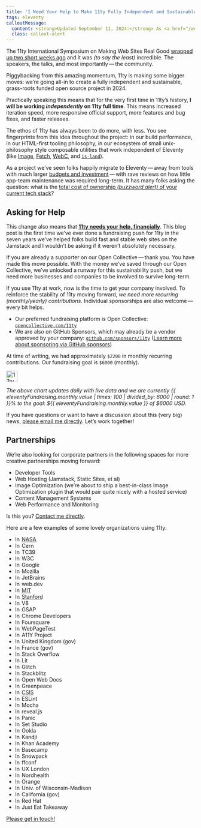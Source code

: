 ```yaml
---
title: 'I Need Your Help to Make 11ty Fully Independent and Sustainable in 2024'
tags: eleventy
calloutMessage:
  content: <strong>Updated September 11, 2024:</strong> As <a href="/web/eleventy-font-awesome/">11ty is now joining Font Awesome</a>, we’re winding down our sustainability fundraising campaign. I’ll post more detail about this soon and I sincerely appreciate everyone that donated!
  class: callout-alert
---
```

The 11ty International Symposium on Making Web Sites Real Good [wrapped up two short weeks ago](/web/11ty-conf-retro/) and it was _(to say the least)_ incredible. The speakers, the talks, and most importantly — the community.

Piggybacking from this amazing momentum, 11ty is making some bigger moves: we’re going all-in to create a fully independent and sustainable, grass-roots funded open source project in 2024.

Practically speaking this means that for the very first time in 11ty’s history, **I will be working _independently_ on 11ty full time**. This means increased iteration speed, more responsive official support, more features and bug fixes, and faster releases.

The ethos of 11ty has always been to do more, with less. You see fingerprints from this idea throughout the project: in our build performance, in our HTML-first tooling philosophy, in our ecosystem of small unix-philosophy style composable utilities that work independent of Eleventy (like [Image](https://www.11ty.dev/docs/plugins/image/), [Fetch](https://www.11ty.dev/docs/plugins/fetch/), [WebC](https://www.11ty.dev/docs/languages/webc/), and [`is-land`](https://www.11ty.dev/docs/plugins/is-land/)).

As a project we’ve seen folks happily migrate to Eleventy — away from tools with much larger [budgets and investment](/web/monetization/) — with rave reviews on how little app-team maintenance was required long-term. It has many folks asking the question: what is the [total cost of ownership _(buzzword alert)_ of your current tech stack](https://www.youtube.com/watch?v=bPtQmsjXMuo)?

## Asking for Help

This change also means that **[11ty needs your help, financially](https://opencollective.com/11ty)**. This blog post is the first time we’ve ever done a fundraising push for 11ty in the seven years we’ve helped folks build fast and stable web sites on the Jamstack and I wouldn’t be asking if it weren’t absolutely necessary.

If you are already a supporter on our Open Collective — thank you. You have made this move possible. With the money we’ve saved through our Open Collective, we’ve unlocked a runway for this sustainability push, but we need more businesses and companies to be involved to survive long-term.

If you use 11ty at work, now is the time to get your company involved. To reinforce the stability of 11ty moving forward, _we need more recurring (monthly/yearly) contributions._ Individual sponsorships are also welcome — every bit helps.

* Our preferred fundraising platform is Open Collective: [`opencollective.com/11ty`](https://opencollective.com/11ty)
* We are also on GitHub Sponsors, which may already be a vendor approved by your company: [`github.com/sponsors/11ty`](https://github.com/sponsors/11ty) ([Learn more about sponsoring via GitHub sponsors](https://docs.github.com/en/sponsors/sponsoring-open-source-contributors/sponsoring-an-open-source-contributor-through-github))

At time of writing, we had approximately `$2200` in monthly recurring contributions. Our fundraising goal is `$6000` (monthly).

<a href="https://opencollective.com/11ty">
	<fundraising-status min="0" max="6000" value="{{ eleventyFundraising.monthly.value }}" style="--fs-color: #e23c2f;">
		<img src="https://v1.indieweb-avatar.11ty.dev/https%3A%2F%2Fwww.11ty.dev%2F/" width="30" height="30" alt="11ty Logo" loading="lazy" decoding="async">
	</fundraising-status>
</a>

_The above chart updates daily with live data and we are currently {{ eleventyFundraising.monthly.value | times: 100 | divided_by: 6000 | round: 1 }}% to the goal: ${{ eleventyFundraising.monthly.value }} of $6000 USD._

If you have questions or want to have a discussion about this (very big) news, [please email me directly](mailto:zach@11ty.dev). Let’s work together!

## Partnerships

We’re also looking for corporate partners in the following spaces for more creative partnerships moving forward:

* Developer Tools
* Web Hosting (Jamstack, Static Sites, et al)
* Image Optimization (we’re about to ship a best-in-class Image Optimization plugin that would pair quite nicely with a hosted service)
* Content Management Systems
* Web Performance and Monitoring

Is this you? [Contact me directly](mailto:zach@11ty.dev).

<style>
.avatar-indieweb {
	width: 1em;
	height: 1em;
	margin-right: .25em;
}
</style>

Here are a few examples of some lovely organizations using 11ty:

<ul class="list-inline fl fl-inline fl-nowrap">
<li><img src="https://v1.indieweb-avatar.11ty.dev/https%3A%2F%2Fwww.nasa.gov%2F/" width="150" height="150" alt="IndieWeb Avatar for https://www.nasa.gov/" loading="lazy" decoding="async" class="avatar avatar-indieweb"><abbr title="National Aeronautics and Space Administration">NASA</abbr></li>
<li><img src="https://v1.indieweb-avatar.11ty.dev/https%3A%2F%2Fhome.web.cern.ch%2F/" width="150" height="150" alt="IndieWeb Avatar for https://home.web.cern.ch/" loading="lazy" decoding="async" class="avatar avatar-indieweb">Cern</li>
<li><img src="https://v1.indieweb-avatar.11ty.dev/https%3A%2F%2Ftc39.es%2F/" width="150" height="150" alt="IndieWeb Avatar for https://tc39.es/" loading="lazy" decoding="async" class="avatar avatar-indieweb">TC39</li>
<li><img src="https://v1.indieweb-avatar.11ty.dev/https%3A%2F%2Fwww.w3.org%2F/" width="150" height="150" alt="IndieWeb Avatar for https://www.w3.org/" loading="lazy" decoding="async" class="avatar avatar-indieweb">W3C</li>
<li><img src="https://v1.indieweb-avatar.11ty.dev/https%3A%2F%2Fabout.google%2F/" width="150" height="150" alt="IndieWeb Avatar for https://about.google/" loading="lazy" decoding="async" class="avatar avatar-indieweb">Google</li>
<li><img src="https://v1.indieweb-avatar.11ty.dev/https%3A%2F%2Fwww.mozilla.org%2F/" width="150" height="150" alt="IndieWeb Avatar for https://www.mozilla.org/" loading="lazy" decoding="async" class="avatar avatar-indieweb">Mozilla</li>
<li><img src="https://v1.indieweb-avatar.11ty.dev/https%3A%2F%2Fwww.jetbrains.com%2F/" width="150" height="150" alt="IndieWeb Avatar for https://www.jetbrains.com/" loading="lazy" decoding="async" class="avatar avatar-indieweb">JetBrains</li>
<li><img src="https://v1.indieweb-avatar.11ty.dev/https%3A%2F%2Fweb.dev%2F/" width="150" height="150" alt="IndieWeb Avatar for https://web.dev/" loading="lazy" decoding="async" class="avatar avatar-indieweb">web.dev</li>
<li><img src="https://v1.indieweb-avatar.11ty.dev/https%3A%2F%2Fweb.mit.edu%2F/" width="150" height="150" alt="IndieWeb Avatar for https://web.mit.edu/" loading="lazy" decoding="async" class="avatar avatar-indieweb"><abbr title="Massachusetts Institute of Technology">MIT</abbr></li>
<li><img src="https://v1.indieweb-avatar.11ty.dev/https%3A%2F%2Fwww.stanford.edu%2F/" width="150" height="150" alt="IndieWeb Avatar for https://www.stanford.edu/" loading="lazy" decoding="async" class="avatar avatar-indieweb"><abbr title="Stanford">Stanford</abbr></li>
<li><img src="https://v1.indieweb-avatar.11ty.dev/https%3A%2F%2Fv8.dev%2F/" width="150" height="150" alt="IndieWeb Avatar for https://v8.dev/" loading="lazy" decoding="async" class="avatar avatar-indieweb">V8</li>
<li><img src="https://v1.indieweb-avatar.11ty.dev/https%3A%2F%2Fgsap.com%2F/" width="150" height="150" alt="IndieWeb Avatar for https://gsap.com/" loading="lazy" decoding="async" class="avatar avatar-indieweb">GSAP</li>
<li><img src="https://v1.indieweb-avatar.11ty.dev/https%3A%2F%2Fdeveloper.chrome.com%2F/" width="150" height="150" alt="IndieWeb Avatar for https://developer.chrome.com/" loading="lazy" decoding="async" class="avatar avatar-indieweb">Chrome Developers</li>
<li><img src="https://v1.indieweb-avatar.11ty.dev/https%3A%2F%2Ffoursquare.com%2F/" width="150" height="150" alt="IndieWeb Avatar for https://foursquare.com/" loading="lazy" decoding="async" class="avatar avatar-indieweb">Foursquare</li>
<li><img src="https://v1.indieweb-avatar.11ty.dev/https%3A%2F%2Fwww.webpagetest.org%2F/" width="150" height="150" alt="IndieWeb Avatar for https://www.webpagetest.org/" loading="lazy" decoding="async" class="avatar avatar-indieweb">WebPageTest</li>
<li><img src="https://v1.indieweb-avatar.11ty.dev/https%3A%2F%2Fwww.a11yproject.com%2F/" width="150" height="150" alt="IndieWeb Avatar for https://www.a11yproject.com/" loading="lazy" decoding="async" class="avatar avatar-indieweb">A11Y Project</li>
<li><img src="https://v1.indieweb-avatar.11ty.dev/https%3A%2F%2Fwww.gov.uk%2F/" width="150" height="150" alt="IndieWeb Avatar for https://www.gov.uk/" loading="lazy" decoding="async" class="avatar avatar-indieweb">United Kingdom (gov)</li>
<li><img src="https://v1.indieweb-avatar.11ty.dev/https%3A%2F%2Fwww.numerique.gouv.fr%2F/" width="150" height="150" alt="IndieWeb Avatar for https://www.numerique.gouv.fr/" loading="lazy" decoding="async" class="avatar avatar-indieweb">France (gov)</li>
<li><img src="https://v1.indieweb-avatar.11ty.dev/https%3A%2F%2Fstackoverflow.com%2F/" width="150" height="150" alt="IndieWeb Avatar for https://stackoverflow.com/" loading="lazy" decoding="async" class="avatar avatar-indieweb">Stack Overflow</li>
<li><img src="https://v1.indieweb-avatar.11ty.dev/https%3A%2F%2Flit.dev%2F/" width="120" height="150" alt="IndieWeb Avatar for https://lit.dev/" loading="lazy" decoding="async" class="avatar avatar-indieweb">Lit</li>
<li><img src="https://v1.indieweb-avatar.11ty.dev/https%3A%2F%2Fglitch.com%2F/" width="150" height="150" alt="IndieWeb Avatar for https://glitch.com/" loading="lazy" decoding="async" class="avatar avatar-indieweb">Glitch</li>
<li><img src="https://v1.indieweb-avatar.11ty.dev/https%3A%2F%2Fstackblitz.com%2F/" width="150" height="150" alt="IndieWeb Avatar for https://stackblitz.com/" loading="lazy" decoding="async" class="avatar avatar-indieweb">Stackblitz</li>
<li><img src="https://v1.indieweb-avatar.11ty.dev/https%3A%2F%2Fopenwebdocs.org%2F/" width="150" height="150" alt="IndieWeb Avatar for https://openwebdocs.org/" loading="lazy" decoding="async" class="avatar avatar-indieweb">Open Web Docs</li>
<li><img src="https://v1.indieweb-avatar.11ty.dev/https%3A%2F%2Fwww.greenpeace.org%2F/" width="150" height="150" alt="IndieWeb Avatar for https://www.greenpeace.org/" loading="lazy" decoding="async" class="avatar avatar-indieweb">Greenpeace</li>
<li><img src="https://v1.indieweb-avatar.11ty.dev/https%3A%2F%2Fwww.csis.org%2F/" width="150" height="150" alt="IndieWeb Avatar for https://www.csis.org/" loading="lazy" decoding="async" class="avatar avatar-indieweb"><abbr title="Center for Strategic &amp; International Studies">CSIS</abbr></li>
<li><img src="https://v1.indieweb-avatar.11ty.dev/https%3A%2F%2Feslint.org%2F/" width="150" height="150" alt="IndieWeb Avatar for https://eslint.org/" loading="lazy" decoding="async" class="avatar avatar-indieweb">ESLint</li>
<li><img src="https://v1.indieweb-avatar.11ty.dev/https%3A%2F%2Fmochajs.org%2F/" width="150" height="150" alt="IndieWeb Avatar for https://mochajs.org/" loading="lazy" decoding="async" class="avatar avatar-indieweb">Mocha</li>
<li><img src="https://v1.indieweb-avatar.11ty.dev/https%3A%2F%2Frevealjs.com%2F/" width="150" height="150" alt="IndieWeb Avatar for https://revealjs.com/" loading="lazy" decoding="async" class="avatar avatar-indieweb">reveal.js</li>
<li><img src="https://v1.indieweb-avatar.11ty.dev/https%3A%2F%2Fpanic.com%2F/" width="150" height="150" alt="IndieWeb Avatar for https://panic.com/" loading="lazy" decoding="async" class="avatar avatar-indieweb">Panic</li>
<li><img src="https://v1.indieweb-avatar.11ty.dev/https%3A%2F%2Fset.studio%2F/" width="150" height="150" alt="IndieWeb Avatar for https://set.studio/" loading="lazy" decoding="async" class="avatar avatar-indieweb">Set Studio</li>
<li><img src="https://v1.indieweb-avatar.11ty.dev/https%3A%2F%2Fwww.ookla.com%2F/" width="150" height="150" alt="IndieWeb Avatar for https://www.ookla.com/" loading="lazy" decoding="async" class="avatar avatar-indieweb">Ookla</li>
<li><img src="https://v1.indieweb-avatar.11ty.dev/https%3A%2F%2Fwww.kandji.io%2F/" width="150" height="150" alt="IndieWeb Avatar for https://www.kandji.io/" loading="lazy" decoding="async" class="avatar avatar-indieweb">Kandji</li>
<li><img src="https://v1.indieweb-avatar.11ty.dev/https%3A%2F%2Fwww.khanacademy.org%2F/" width="150" height="150" alt="IndieWeb Avatar for https://www.khanacademy.org/" loading="lazy" decoding="async" class="avatar avatar-indieweb">Khan Academy</li>
<li><img src="https://v1.indieweb-avatar.11ty.dev/https%3A%2F%2Fbasecamp.com%2F/" width="150" height="150" alt="IndieWeb Avatar for https://basecamp.com/" loading="lazy" decoding="async" class="avatar avatar-indieweb">Basecamp</li>
<li><img src="https://v1.indieweb-avatar.11ty.dev/https%3A%2F%2Fwww.snowpack.dev%2F/" width="150" height="150" alt="IndieWeb Avatar for https://www.snowpack.dev/" loading="lazy" decoding="async" class="avatar avatar-indieweb">Snowpack</li>
<li><img src="https://v1.indieweb-avatar.11ty.dev/https%3A%2F%2Fffconf.org%2F/" width="150" height="150" alt="IndieWeb Avatar for https://ffconf.org/" loading="lazy" decoding="async" class="avatar avatar-indieweb">ffconf</li>
<li><img src="https://v1.indieweb-avatar.11ty.dev/https%3A%2F%2F2022.uxlondon.com%2F/" width="150" height="150" alt="IndieWeb Avatar for https://2022.uxlondon.com/" loading="lazy" decoding="async" class="avatar avatar-indieweb">UX London</li>
<li><img src="https://v1.indieweb-avatar.11ty.dev/https%3A%2F%2Fnordhealth.com%2F/" width="150" height="150" alt="IndieWeb Avatar for https://nordhealth.com/" loading="lazy" decoding="async" class="avatar avatar-indieweb">Nordhealth</li>
<li><img src="https://v1.indieweb-avatar.11ty.dev/https%3A%2F%2Fwww.orange.com%2F/" width="150" height="150" alt="IndieWeb Avatar for https://www.orange.com/" loading="lazy" decoding="async" class="avatar avatar-indieweb">Orange</li>
<li><img src="https://v1.indieweb-avatar.11ty.dev/https%3A%2F%2Fwww.wisc.edu%2F/" width="150" height="150" alt="IndieWeb Avatar for https://www.wisc.edu/" loading="lazy" decoding="async" class="avatar avatar-indieweb">Univ. of Wisconsin-Madison</li>
<li><img src="https://v1.indieweb-avatar.11ty.dev/https%3A%2F%2Fwww.ca.gov%2F/" width="150" height="150" alt="IndieWeb Avatar for https://www.ca.gov/" loading="lazy" decoding="async" class="avatar avatar-indieweb">California (gov)</li>
<li><img src="https://v1.indieweb-avatar.11ty.dev/https%3A%2F%2Fux.redhat.com/" width="150" height="150" alt="IndieWeb Avatar for https://ux.redhat.com" loading="lazy" decoding="async" class="avatar avatar-indieweb">Red Hat</li>
<li><img src="https://v1.indieweb-avatar.11ty.dev/https%3A%2F%2Fwww.pie.design%2F/" width="150" height="150" alt="IndieWeb Avatar for https://www.pie.design/" loading="lazy" decoding="async" class="avatar avatar-indieweb">Just Eat Takeaway</li>
</ul>

[Please get in touch!](https://opencollective.com/11ty)
